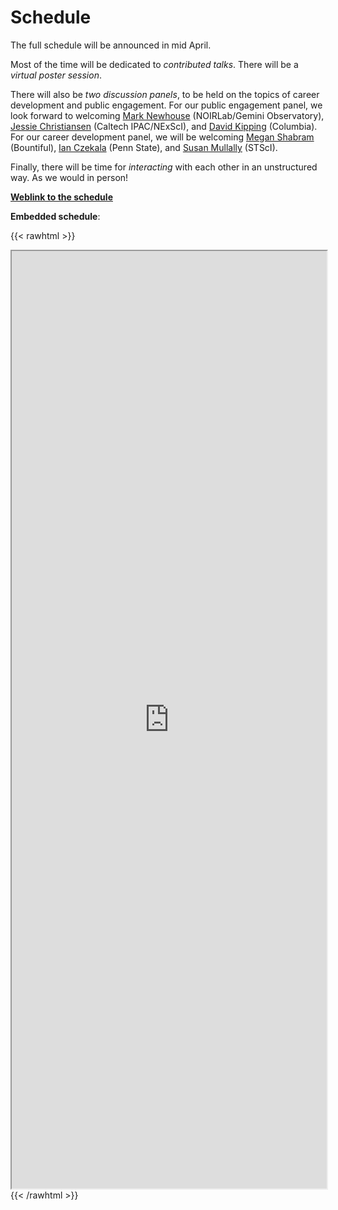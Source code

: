 # Schedule

The full schedule will be announced in mid April.

Most of the time will be dedicated to _contributed talks_.
There will be a _virtual poster session_.

There will also be _two discussion panels_, to be held on the topics of career
development and public engagement.  For our public engagement panel, we look
forward to welcoming [Mark
Newhouse](https://www.noao.edu/outreach/epostaff/mark) (NOIRLab/Gemini Observatory), [Jessie
Christiansen](http://web.ipac.caltech.edu/staff/christia/) (Caltech IPAC/NExScI), and [David Kipping](http://user.astro.columbia.edu/~dkipping/index.html) (Columbia).  For our
career development panel, we will be welcoming [Megan
Shabram](https://www.linkedin.com/in/meganshabram) (Bountiful), [Ian
Czekala](https://sites.psu.edu/iczekala/) (Penn State), and [Susan Mullally](https://www.stsci.edu/stsci-research/research-directory/susan-e-mullally) (STScI).

Finally, there will be time for _interacting_ with each other in an
unstructured way. As we would in person!

**[Weblink to the schedule](https://docs.google.com/spreadsheets/d/e/2PACX-1vSLUSGN5vUHfH0_CgHx6ftlPzsh-vbr7WvV2vR8UVIx9jOgPR1S3uQlqjBU0oJAluRMc5VXDJsgoqs8/pubhtml?gid=439566145&single=true)**

**Embedded schedule**:

{{< rawhtml >}}
<iframe src="https://docs.google.com/spreadsheets/d/e/2PACX-1vSLUSGN5vUHfH0_CgHx6ftlPzsh-vbr7WvV2vR8UVIx9jOgPR1S3uQlqjBU0oJAluRMc5VXDJsgoqs8/pubhtml?gid=439566145&amp;single=false&amp;widget=false&amp;headers=false" width="100%" height="1500px" align="center"></iframe>
{{< /rawhtml >}}
